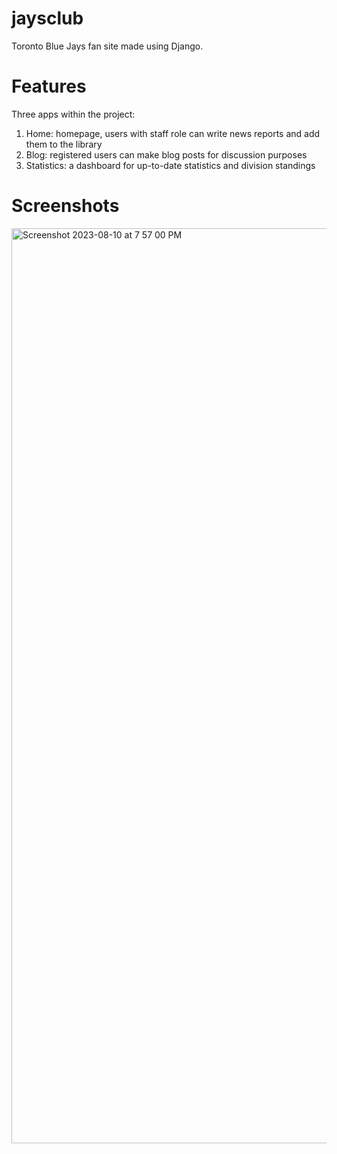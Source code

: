 # jaysclub
Toronto Blue Jays fan site made using Django.

# Features
Three apps within the project:
1. Home: homepage, users with staff role can write news reports and add them to the library
2. Blog: registered users can make blog posts for discussion purposes
3. Statistics: a dashboard for up-to-date statistics and division standings

# Screenshots
<img width="1464" alt="Screenshot 2023-08-10 at 7 57 00 PM" src="https://github.com/mik-00/jaysclub/assets/99516297/0e33fb6d-0d7c-4b6a-ac09-9ea5c71ae2fb">
